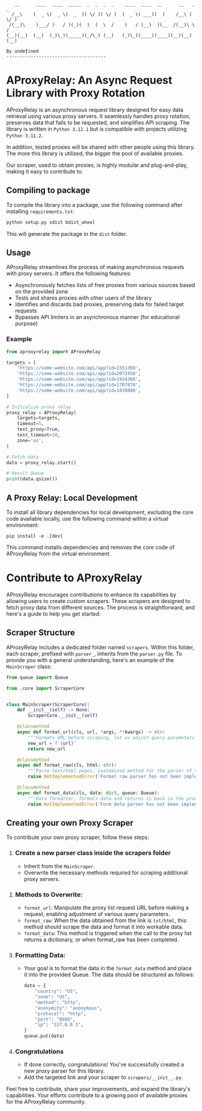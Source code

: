 ```
   __      ____  ____  _____  _  _  _  _    ____  ____  __      __   _  _ 
  /__\    (  _ \(  _ \(  _  )( \/ )( \/ )  (  _ \( ___)(  )    /__\ ( \/ )
 /(__)\    )___/ )   / )(_)(  )  (  \  /    )   / )__)  )(__  /(__)\ \  / 
(__)(__)  (__)  (_)\_)(_____)(_/\_) (__)   (_)\_)(____)(____)(__)(__)(__) 

By undeƒined
-------------------------------------
```
# AProxyRelay: An Async Request Library with Proxy Rotation

AProxyRelay is an asynchronous request library designed for easy data retrieval using various proxy servers. It seamlessly handles proxy rotation, preserves data that fails to be requested, and simplifies API scraping. The library is written in `Python 3.12.1` but is compatible with projects utilizing `Python 3.11.2`.

In addition, tested proxies will be shared with other people using this library. The more this library is utilized, the bigger the pool of available proxies.

Our scraper, used to obtain proxies, is highly modular and plug-and-play, making it easy to contribute to.

## Compiling to package
To compile the library into a package, use the following command after installing `requirements.txt`:

```sh
python setup.py sdist bdist_wheel
```

This will generate the package in the `dist` folder.

## Usage
AProxyRelay streamlines the process of making asynchronous requests with proxy servers. It offers the following features:
- Asynchronously fetches lists of free proxies from various sources based on the provided zone
- Tests and shares proxies with other users of the library
- Identifies and discards bad proxies, preserving data for failed target requests
- Bypasses API limiters in an asynchronous manner (for educational purpose)

### Example
```py
from aproxyrelay import AProxyRelay

targets = [
    'https://some-website.com/api/app?id=1551360',
    'https://some-website.com/api/app?id=2072450',
    'https://some-website.com/api/app?id=1924360',
    'https://some-website.com/api/app?id=1707870',
    'https://some-website.com/api/app?id=1839880',
]

# Initialize proxy relay
proxy_relay = AProxyRelay(
    targets=targets,
    timeout=5,
    test_proxy=True,
    test_timeout=10,
    zone='us',
)

# Fetch data
data = proxy_relay.start()

# Result Queue
print(data.qsize())
```

## A Proxy Relay: Local Development
To install all library dependencies for local development, excluding the core code available locally, use the following command within a virtual environment:

    pip install -e .[dev]

This command installs dependencies and removes the core code of AProxyRelay from the virtual environment.


# Contribute to AProxyRelay

AProxyRelay encourages contributions to enhance its capabilities by allowing users to create custom scrapers. These scrapers are designed to fetch proxy data from different sources. The process is straightforward, and here's a guide to help you get started:

## Scraper Structure

AProxyRelay includes a dedicated folder named `scrapers`. Within this folder, each scraper, prefixed with `parser_`, inherits from the `parser.py` file. To provide you with a general understanding, here's an example of the `MainScraper` class:

```py
from queue import Queue

from .core import ScraperCore


class MainScraper(ScraperCore):
    def __init__(self) -> None:
        ScraperCore.__init__(self)

    @classmethod
    async def format_url(cls, url, *args, **kwargs) -> str:
        """Formats URL before scraping, let us adjust query parameters for each parser"""
        new_url = f'{url}'
        return new_url

    @classmethod
    async def format_raw(cls, html: str):
        """Parse text/html pages, customized method for the parser of this website"""
        raise NotImplementedError('Format raw parser has not been implemented yet')

    @classmethod
    async def format_data(cls, data: dict, queue: Queue):
        """Data formatter, formats data and returns is back in the process Queue"""
        raise NotImplementedError('Form data parser has not been implemented yet')
```

## Creating your own Proxy Scraper

To contribute your own proxy scraper, follow these steps:

1. ### Create a new parser class inside the scrapers folder
    - Inherit from the `MainScraper`.
    - Overwrite the necessary methods required for scraping additional proxy servers.
2. ### Methods to Overwrite:
    - `format_url`: Manipulate the proxy list request URL before making a request, enabling adjustment of various query parameters.
    - `format_raw`: When the data obtained from the link is `txt/html`, this method should scrape the data and format it into workable data.
    - `format_data`: This method is triggered when the call to the proxy list returns a dictionary, or when format_raw has been completed.
3. ### Formatting Data:
    - Your goal is to format the data in the `format_data` method and place it into the provided Queue. The data should be structured as follows:
        ```python
        data = {
            "country": "US",
            "zone": "US",
            "method": "http",
            "anonymity": "anonymous",
            "protocol": "http",
            "port": "8080",
            "ip": "127.0.0.1",
        }
        queue.put(data)
        ```
4. ### Congratulations
    - If done correctly, congratulations! You've successfully created a new proxy parser for this library.
    - Add the targeted link and your scraper to `scrapers/__init__.py`.

Feel free to contribute, share your improvements, and expand the library's capabilities. Your efforts contribute to a growing pool of available proxies for the AProxyRelay community.
